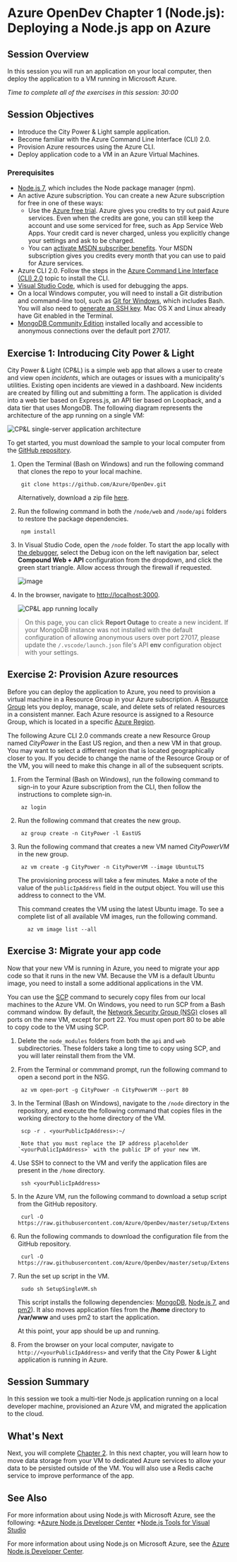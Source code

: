 # Azure OpenDev Chapter 1 (Node.js): Deploying a Node.js app on Azure

## Session Overview
In this session you will run an application on your local computer, then deploy the application to a VM running in Microsoft Azure.

*Time to complete all of the exercises in this session: 30:00*

## Session Objectives

* Introduce the City Power & Light sample application.
* Become familiar with the Azure Command Line Interface (CLI) 2.0. 
* Provision Azure resources using the Azure CLI.
* Deploy application code to a VM in an Azure Virtual Machines.

### Prerequisites

* [Node.js 7](https://nodejs.org/en/download/), which includes the Node package manager (npm).
* An active Azure subscription. You can create a new Azure subscription for free in one of these ways: 
    * Use the [Azure free trial](https://azure.microsoft.com/pricing/free-trial/?WT.mc_id=A261C142F). Azure gives you credits to try out paid Azure services. Even when  the credits are gone, you can still keep the account and use some serviced for free, such as App Service Web Apps. Your credit card is never charged, unless you explicitly change your settings and ask to be charged.
    * You can [activate MSDN subscriber benefits](https://azure.microsoft.com/pricing/member-offers/msdn-benefits-details/?WT.mc_id=A261C142F). Your MSDN subscription gives you credits every month that you can use to paid for Azure services.
* Azure CLI 2.0. Follow the steps in the [Azure Command Line Interface (CLI) 2.0](https://docs.microsoft.com/en-us/cli/azure/get-started-with-azure-cli) topic to install the CLI.
* [Visual Studio Code](https://code.visualstudio.com/docs/setup/setup-overview), which is used for debugging the apps.
* On a local Windows computer, you will need to install a Git distribution and command-line tool, such as [Git for Windows](https://git-scm.com/download/win), which includes Bash. You will also need to [generate an SSH key](https://help.github.com/articles/generating-a-new-ssh-key-and-adding-it-to-the-ssh-agent/). Mac OS X and Linux already have Git enabled in the Terminal. 
* [MongoDB Community Edition](https://docs.mongodb.com/manual/administration/install-community/) installed locally and accessible to anonymous connections over the default port 27017. 

## Exercise 1: Introducing City Power & Light

City Power & Light (CP&L) is a simple web app that allows a user to create and view open *incidents*, which are outages or issues with a municipality's utilities. Existing open incidents are viewed in a dashboard. New incidents are created by filling out and submitting a form. The application is divided into a web tier based on Express.js, an API tier based on Loopback, and a data tier that uses MongoDB. The following diagram represents the architecture of the app running on a single VM:

![CP&L single-server application architecture](./media/Azure-OpenDev-Single-Machine-Architecture-1.png)

To get started, you must download the sample to your local computer from the [GitHub repository](https://github.com/Azure/OpenDev). 

1. Open the Terminal (Bash on Windows) and run the following command that clones the repo to your local machine. 

		git clone https://github.com/Azure/OpenDev.git

	Alternatively, download a zip file [here](https://github.com/Azure/OpenDev/archive/master.zip). 

1. Run the following command in both the `/node/web` and `/node/api` folders to restore  the package dependencies. 

		npm install 

1. In Visual Studio Code, open the `/node` folder. To start the app locally with [the debugger](https://code.visualstudio.com/docs/editor/node-debugging), select the Debug icon on the left navigation bar, select **Compound Web + API** configuration from the dropdown, and click the green start triangle. Allow access through the firewall if requested.

	![image](./media/Azure-OpenDev-VSCode-Compoud-Configuration-Node.png)

1. In the browser, navigate to <http://localhost:3000>.

	![CP&L app running locally](./media/cpl-app-start-page.png)

> On this page, you can click **Report Outage** to create a new incident. If your MongoDB instance was not installed with the default configuration of allowing anonymous users over port 27017, please update the `/.vscode/launch.json` file's API **env** configuration object with your settings.

## Exercise 2: Provision Azure resources

Before you can deploy the application to Azure, you need to provision a virtual machine in a Resource Group in your Azure subscription. A [Resource Group](https://docs.microsoft.com/en-us/azure/azure-resource-manager/resource-group-overview) lets you deploy, manage, scale, and delete sets of related resources in a consistent manner. Each Azure resource is assigned to a Resource Group, which is located in a specific [Azure Region](https://azure.microsoft.com/en-us/regions/). 

The following Azure CLI 2.0 commands create a new Resource Group named *CityPower* in the East US region, and then a new VM in that group. You may want to select a different region that is located geographically closer to you. If you decide to change the name of the Resource Group or of the VM, you will need to make this change in all of the subsequent scripts.

1. From the Terminal (Bash on Windows), run the following command to sign-in to your Azure subscription from the CLI, then follow the instructions to complete sign-in. 

		az login

2. Run the following command that creates the new group.

		az group create -n CityPower -l EastUS

2. Run the following command that creates a new VM named *CityPowerVM* in the new group. 

		az vm create -g CityPower -n CityPowerVM --image UbuntuLTS

	The provisioning process will take a few minutes. Make a note of the value of the `publicIpAddress` field in the output object. You will use this address to connect to the VM.

	This command creates the VM using the latest Ubuntu image. To see a complete list of all available VM images, run the following command. 
		
		  az vm image list --all

## Exercise 3: Migrate your app code

Now that your new VM is running in Azure, you need to migrate your app code so that it runs in the new VM. Because  the VM is a default Ubuntu image, you need to install a some additional applications in the VM. 

You can use the [SCP](https://en.wikipedia.org/wiki/Secure_copy) command to securely copy files from our local machines to the Azure VM. On Windows, you need to run SCP from a Bash command window. By default, the [Network Security Group (NSG)](https://docs.microsoft.com/azure/virtual-network/virtual-networks-nsg) closes all ports on the new VM, except for port 22. You must open port 80 to be able to copy code to the VM using SCP.

1. Delete the `node_modules` folders from both the `api` and `web` subdirectories. These folders take a long time to copy using SCP, and you will later reinstall them from the VM.

1. From the Terminal or commmand prompt, run the following command to open a second port in the NSG. 
 
		az vm open-port -g CityPower -n CityPowerVM --port 80 

2. In the Terminal (Bash on Windows), navigate to the `/node` directory in the repository, and execute the following command that copies files in the working directory to the home directory of the VM.

		scp -r . <yourPublicIpAddress>:~/ 

		Note that you must replace the IP address placeholder `<yourPublicIpAddress>` with the public IP of your new VM. 

3. Use SSH to connect to the VM and verify the application files are present in the `/home` directory. 

		ssh <yourPublicIpAddress>

4. In the Azure VM, run the following command to download a setup script from the GitHub repository. 

		curl -O https://raw.githubusercontent.com/Azure/OpenDev/master/setup/Extensions/node/SetupSingleVM.sh 

6. Run the following commands to download the configuration file from the GitHub repository.

		curl -O https://raw.githubusercontent.com/Azure/OpenDev/master/setup/Extensions/node/citypower.config.js

5. Run the set up script in the VM.

		sudo sh SetupSingleVM.sh

	This script installs the following dependencies: [MongoDB](https://docs.mongodb.com/manual/administration/install-community), [Node.js 7](https://nodejs.org/en/download/), and [pm2](http://pm2.keymetrics.io/)). It also moves application files from the **/home** directory to **/var/www** and uses pm2 to start the application.  

	At this point, your app should be up and running.

8. From the browser on your local computer, navigate to `http://<yourPublicIpAddress>` and verify that the City Power & Light application is running in Azure.

## Session Summary

In this session we took a multi-tier Node.js application running on a local developer machine, provisioned an Azure VM, and migrated the application to the cloud. 

## What's Next

Next, you will complete [Chapter 2][Session2Node]. In this next chapter, you will learn how to move data storage from your VM to dedicated Azure services to allow your data to be persisted outside of the VM. You will also use a Redis cache service to improve performance of the app.

## See Also

For more information about using Node.js with Microsoft Azure, see the following:
*[Azure Node.js Developer Center] 
*[Node.js Tools for Visual Studio]

For more information about using Node.js on Microsoft Azure, see the [Azure Node.js Developer Center].

<!-- URL List -->

[Node.js Tools for Visual Studio]: https://www.visualstudio.com/vs/node-js/
[Azure Node.js Developer Center]: https://azure.microsoft.com/develop/nodejs/

[Overview]: ./azurex-overview.md
[Session1Java]: ./azurex-session-1-java.md
[Session1Node]: ./azurex-session-1-nodejs.md
[Session2Java]: ./azurex-session-2-java.md
[Session2Node]: chapter-2a-leveraging-managed-mongodb-and-redis-services-for-your-node.js-app.md
[Session3]: azurex-session-3.md
[Session4]: azurex-session-4.md

<!-- IMG List -->
